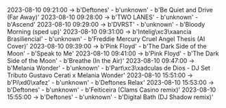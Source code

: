 2023-08-10 09:21:00 -> b'Deftones' - b'unknown' - b'Be Quiet and Drive (Far Away)'
2023-08-10 09:28:00 -> b'TWO LANES' - b'unknown' - b'Ascend'
2023-08-10 09:29:00 -> b'DVRST' - b'unknown' - b'Bloody Morning (sped up)'
2023-08-10 09:31:00 -> b'Intelig\xc3\xaancia Brasiliencial' - b'unknown' - b'Freddie Mercury   Cruel Angel Thesis (AI Cover)'
2023-08-10 09:39:00 -> b'Pink Floyd' - b'The Dark Side of the Moon' - b'Speak to Me'
2023-08-10 09:41:00 -> b'Pink Floyd' - b'The Dark Side of the Moon' - b'Breathe (In the Air)'
2023-08-10 09:47:00 -> b'Melania Wonder' - b'unknown' - b'Part\xc3\xadculas de Dios - DJ Set Tributo Gustavo Cerati x Melania Wonder'
2023-08-10 15:51:00 -> b'Pi\xd0\xafez' - b'unknown' - b'Deftones Relax'
2023-08-10 15:53:00 -> b'Deftones' - b'unknown' - b'Feiticeira (Clams Casino remix)'
2023-08-10 15:55:00 -> b'Deftones' - b'unknown' - b'Digital Bath (DJ Shadow remix)'
